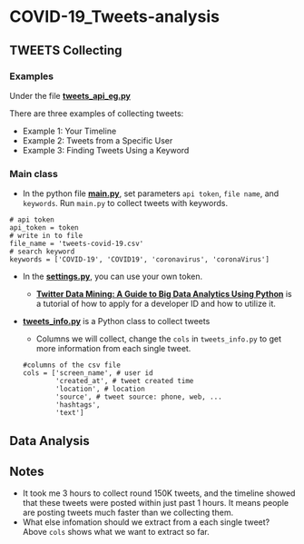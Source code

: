 # COVID-19_Tweets-analysis

## TWEETS Collecting

### Examples
Under the file
**[tweets_api_eg.py](https://github.com/AllenSun7/COVID-19_Tweets-analysis/blob/master/tweets_api_eg.py)**

There are three examples of collecting tweets:
- Example 1: Your Timeline
- Example 2: Tweets from a Specific User
- Example 3: Finding Tweets Using a Keyword

### Main class
- In the python file **[main.py](https://github.com/AllenSun7/COVID-19_Tweets-analysis/blob/master/main.py)**, set parameters `api token`, `file name`, and `keywords`. Run `main.py` to collect tweets with keywords.
```
# api token
api_token = token
# write in to file
file_name = 'tweets-covid-19.csv'
# search keyword
keywords = ['COVID-19', 'COVID19', 'coronavirus', 'coronaVirus']
```

- In the **[settings.py](https://github.com/AllenSun7/COVID-19_Tweets-analysis/blob/master/settings.py)**, you can use your own token.

    - **[Twitter Data Mining: A Guide to Big Data Analytics Using Python](https://chatbotslife.com/twitter-data-mining-a-guide-to-big-data-analytics-using-python-4efc8ccfa219)** is a tutorial of how to apply for a developer ID and how to utilize it. 


- **[tweets_info.py](https://github.com/AllenSun7/COVID-19_Tweets-analysis/blob/master/tweets_info.py)** is a Python class to collect tweets

    - Columns we will collect, change the `cols` in  `tweets_info.py` to get more information from each single tweet.
    ```
    #columns of the csv file
    cols = ['screen_name', # user id
            'created_at', # tweet created time
            'location', # location
            'source', # tweet source: phone, web, ...
            'hashtags', 
            'text']
    ```

## Data Analysis


## Notes
- It took me 3 hours to collect round 150K tweets, and the timeline showed that these tweets were posted within just past 1 hours. It means people are posting tweets much faster than we collecting them. 
- What else infomation should we extract from a each single tweet? Above `cols` shows what we want to extract so far.